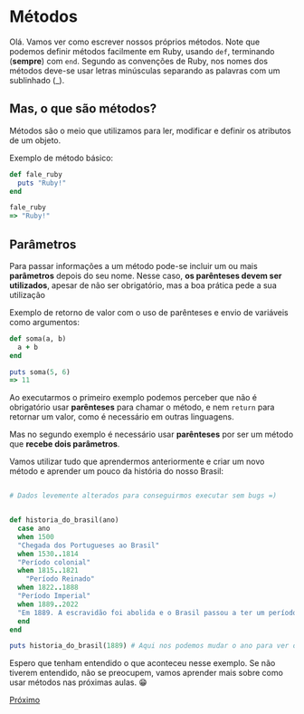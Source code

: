 # Métodos

Olá. Vamos ver como escrever nossos próprios métodos. Note que podemos definir métodos facilmente em Ruby, usando `def`, terminando (**sempre**) com `end`. Segundo as convenções de Ruby, nos nomes dos métodos deve-se usar letras minúsculas separando as palavras com um sublinhado (_).

## Mas, o que são métodos?

Métodos são o meio que utilizamos para ler, modificar e definir os atributos de um objeto.

Exemplo de método básico:

```ruby
def fale_ruby
  puts "Ruby!"
end

fale_ruby
=> "Ruby!"
```

## Parâmetros

Para passar informações a um método pode-se incluir um ou mais **parâmetros** depois do seu nome. Nesse caso, **os parênteses devem ser utilizados**, apesar de não ser obrigatório, mas a boa prática pede a sua utilização

Exemplo de retorno de valor com o uso de parênteses e envio de variáveis como argumentos:

```ruby
def soma(a, b)
  a + b
end

puts soma(5, 6)
=> 11
```

Ao executarmos o primeiro exemplo podemos perceber que não é obrigatório usar **parênteses** para chamar o método, e nem `return` para retornar um valor, como é necessário em outras linguagens.

Mas no segundo exemplo é necessário usar **parênteses** por ser um método que **recebe dois parâmetros**.

Vamos utilizar tudo que aprendermos anteriormente e criar um novo método e aprender um pouco da história do nosso Brasil:

```ruby

# Dados levemente alterados para conseguirmos executar sem bugs =)


def historia_do_brasil(ano)
  case ano
  when 1500
  "Chegada dos Portugueses ao Brasil"
  when 1530..1814
  "Período colonial"
  when 1815..1821
    "Período Reinado"
  when 1822..1888 
  "Período Imperial"
  when 1889..2022
  "Em 1889. A escravidão foi abolida e o Brasil passou a ter um período republicano ditatorial" 
  end
end

puts historia_do_brasil(1889) # Aqui nos podemos mudar o ano para ver os resultados diferentes
```

Espero que tenham entendido o que aconteceu nesse exemplo. Se não tiverem entendido, não se preocupem, vamos aprender mais sobre como usar métodos nas próximas aulas. 😁

[Próximo](../4-Modulo%20Intermediario/1-classes-e-objetos.md)
